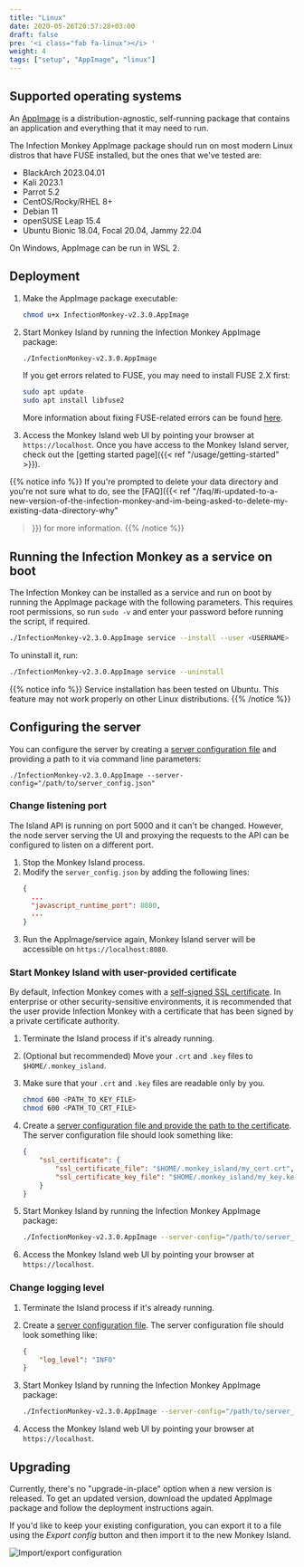```yaml
---
title: "Linux"
date: 2020-05-26T20:57:28+03:00
draft: false
pre: '<i class="fab fa-linux"></i> '
weight: 4
tags: ["setup", "AppImage", "linux"]
---
```


## Supported operating systems

An [AppImage](https://appimage.org/) is a distribution-agnostic, self-running
package that contains an application and everything that it may need to run.

The Infection Monkey AppImage package should run on most modern Linux distros that have FUSE
installed, but the ones that we've tested are:
- BlackArch 2023.04.01
- Kali 2023.1
- Parrot 5.2
- CentOS/Rocky/RHEL 8+
- Debian 11
- openSUSE Leap 15.4
- Ubuntu Bionic 18.04, Focal 20.04, Jammy 22.04

On Windows, AppImage can be run in WSL 2.


## Deployment

1. Make the AppImage package executable:
    ```bash
    chmod u+x InfectionMonkey-v2.3.0.AppImage
    ```
1. Start Monkey Island by running the Infection Monkey AppImage package:
    ```bash
    ./InfectionMonkey-v2.3.0.AppImage
    ```

   If you get errors related to FUSE, you may need to install FUSE 2.X first:
   ```bash
   sudo apt update
   sudo apt install libfuse2
   ```
   More information about fixing FUSE-related errors can be found [here](https://docs.appimage.org/user-guide/troubleshooting/fuse.html).
1. Access the Monkey Island web UI by pointing your browser at
   `https://localhost`. Once you have access to the Monkey Island server, check out the
[getting started page]({{< ref "/usage/getting-started" >}}).

{{% notice info %}}
If you're prompted to delete your data directory and you're not sure what to
do, see the [FAQ]({{< ref
"/faq/#i-updated-to-a-new-version-of-the-infection-monkey-and-im-being-asked-to-delete-my-existing-data-directory-why"
>}}) for more information.
{{% /notice %}}

## Running the Infection Monkey as a service on boot

The Infection Monkey can be installed as a service and run on boot by running the AppImage package
with the following parameters. This requires root permissions, so run `sudo -v` and enter your
password before running the script, if required.
```bash
./InfectionMonkey-v2.3.0.AppImage service --install --user <USERNAME>
```

To uninstall it, run:
```bash
./InfectionMonkey-v2.3.0.AppImage service --uninstall
```

{{% notice info %}}
Service installation has been tested on Ubuntu. This feature may not work
properly on other Linux distributions.
{{% /notice %}}

## Configuring the server

You can configure the server by creating
a [server configuration file](../../reference/server_configuration) and
providing a path to it via command line parameters:

`./InfectionMonkey-v2.3.0.AppImage --server-config="/path/to/server_config.json"`

### Change listening port

The Island API is running on port 5000 and it can't be changed. However, the node server serving
the UI and proxying the requests to the API can be configured to listen on a different port.

1. Stop the Monkey Island process.
1. Modify the `server_config.json` by adding the following lines:
    ```json
    {
      ...
      "javascript_runtime_port": 8080,
      ...
    }
    ```
1. Run the AppImage/service again, Monkey Island server will be accessible on `https://localhost:8080`.

### Start Monkey Island with user-provided certificate

By default, Infection Monkey comes with a [self-signed SSL
certificate](https://aboutssl.org/what-is-self-sign-certificate/). In
enterprise or other security-sensitive environments, it is recommended that the
user provide Infection Monkey with a certificate that has been signed by a
private certificate authority.

1. Terminate the Island process if it's already running.

1. (Optional but recommended) Move your `.crt` and `.key` files to
   `$HOME/.monkey_island`.

1. Make sure that your `.crt` and `.key` files are readable only by you.

    ```bash
    chmod 600 <PATH_TO_KEY_FILE>
    chmod 600 <PATH_TO_CRT_FILE>
    ```

1. Create a [server configuration file and provide the path to the certificate](../../reference/server_configuration).
The server configuration file should look something like:

    ```json
    {
        "ssl_certificate": {
            "ssl_certificate_file": "$HOME/.monkey_island/my_cert.crt",
            "ssl_certificate_key_file": "$HOME/.monkey_island/my_key.key"
        }
    }
    ```

1. Start Monkey Island by running the Infection Monkey AppImage package:
    ```bash
    ./InfectionMonkey-v2.3.0.AppImage --server-config="/path/to/server_config.json"
    ```

1. Access the Monkey Island web UI by pointing your browser at
   `https://localhost`.

### Change logging level

1. Terminate the Island process if it's already running.

1. Create a [server configuration file](../../reference/server_configuration).
The server configuration file should look something like:

    ```json
    {
        "log_level": "INFO"
    }
    ```

1. Start Monkey Island by running the Infection Monkey AppImage package:
    ```bash
    ./InfectionMonkey-v2.3.0.AppImage --server-config="/path/to/server_config.json"
    ```

1. Access the Monkey Island web UI by pointing your browser at
   `https://localhost`.

## Upgrading

Currently, there's no "upgrade-in-place" option when a new version is released.
To get an updated version, download the updated AppImage package and follow the deployment
instructions again.

If you'd like to keep your existing configuration, you can export it to a file
using the *Export config* button and then import it to the new Monkey Island.

![Import/export configuration](../../images/island/configuration_page/import_export_configuration.png "Import/export configuration")
